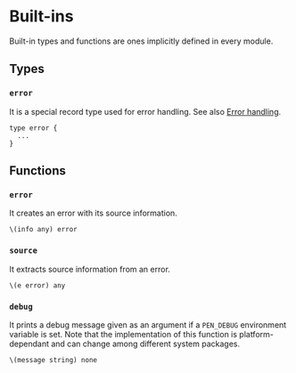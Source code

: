 # Built-ins

Built-in types and functions are ones implicitly defined in every module.

## Types

### `error`

It is a special record type used for error handling. See also [Error handling](/references/language/syntax.md#error-handling).

```pen
type error {
  ...
}
```

## Functions

### `error`

It creates an error with its source information.

```pen
\(info any) error
```

### `source`

It extracts source information from an error.

```pen
\(e error) any
```

### `debug`

It prints a debug message given as an argument if a `PEN_DEBUG` environment variable is set. Note that the implementation of this function is platform-dependant and can change among different system packages.

```pen
\(message string) none
```

